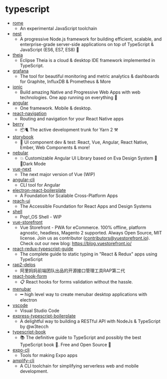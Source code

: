 # typescript
- [rome](https://github.com/facebookexperimental/rome)
  - An experimental JavaScript toolchain
- [nest](https://github.com/nestjs/nest)
  - A progressive Node.js framework for building efficient, scalable, and enterprise-grade server-side applications on top of TypeScript & JavaScript (ES6, ES7, ES8) 🚀
- [theia](https://github.com/eclipse-theia/theia)
  - Eclipse Theia is a cloud & desktop IDE framework implemented in TypeScript.
- [grafana](https://github.com/grafana/grafana)
  - The tool for beautiful monitoring and metric analytics & dashboards for Graphite, InfluxDB & Prometheus & More
- [ionic](https://github.com/ionic-team/ionic)
  - Build amazing Native and Progressive Web Apps with web technologies. One app running on everything 🎉
- [angular](https://github.com/angular/angular)
  - One framework. Mobile & desktop.
- [react-navigation](https://github.com/react-navigation/react-navigation)
  - Routing and navigation for your React Native apps
- [berry](https://github.com/yarnpkg/berry)
  - 📦🐈 The active development trunk for Yarn 2 ⚒
- [storybook](https://github.com/storybookjs/storybook)
  - 📓 UI component dev & test: React, Vue, Angular, React Native, Ember, Web Components & more!
- [nebular](https://github.com/akveo/nebular)
  - 💥 Customizable Angular UI Library based on Eva Design System 🌚✨Dark Mode
- [vue-next](https://github.com/vuejs/vue-next)
  - The next major version of Vue (WIP)
- [angular-cli](https://github.com/angular/angular-cli)
  - CLI tool for Angular
- [electron-react-boilerplate](https://github.com/electron-react-boilerplate/electron-react-boilerplate)
  - A Foundation for Scalable Cross-Platform Apps
- [reach-ui](https://github.com/reach/reach-ui)
  - The Accessible Foundation for React Apps and Design Systems
- [shell](https://github.com/pop-os/shell)
  - Pop!_OS Shell - WIP
- [vue-storefront](https://github.com/DivanteLtd/vue-storefront)
  - Vue Storefront - PWA for eCommerce. 100% offline, platform agnostic, headless, Magento 2 supported. Always Open Source, MIT license. Join us as contributor (contributors@vuestorefront.io). Check out our new blog: https://blog.vuestorefront.io/
- [react-redux-typescript-guide](https://github.com/piotrwitek/react-redux-typescript-guide)
  - The complete guide to static typing in "React & Redux" apps using TypeScript
- [rap2-delos](https://github.com/thx/rap2-delos)
  - 阿里妈妈前端团队出品的开源接口管理工具RAP第二代
- [react-hook-form](https://github.com/react-hook-form/react-hook-form)
  - 📋 React hooks for forms validation without the hassle.
- [menubar](https://github.com/maxogden/menubar)
  - ➖ high level way to create menubar desktop applications with electron
- [vscode](https://github.com/microsoft/vscode)
  - Visual Studio Code
- [express-typescript-boilerplate](https://github.com/w3tecch/express-typescript-boilerplate)
  - A delightful way to building a RESTful API with NodeJs & TypeScript by @w3tecch
- [typescript-book](https://github.com/basarat/typescript-book)
  - 📚 The definitive guide to TypeScript and possibly the best TypeScript book 📖. Free and Open Source 🌹
- [expo-cli](https://github.com/expo/expo-cli)
  - Tools for making Expo apps
- [amplify-cli](https://github.com/aws-amplify/amplify-cli)
  - A CLI toolchain for simplifying serverless web and mobile development.
